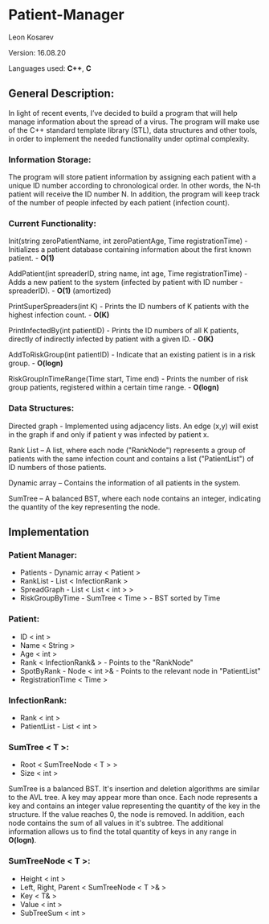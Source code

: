 # Patient-Manager

Leon Kosarev 

Version: 16.08.20 

Languages used: **C++**, **C**

## General Description: 

In light of recent events, I’ve decided to build a program that will help manage information about the spread of a virus. The program will make use of the C++ standard template library (STL), data structures and other tools, in order to implement the needed functionality  under optimal complexity. 

### Information Storage: 

The program will store patient information by assigning each patient with a unique ID number according to chronological order. In other words, the N-th patient will receive the ID number N. In addition, the program will keep track of the number of people infected by each patient (infection count). 

### Current Functionality: 

Init(string zeroPatientName, int zeroPatientAge, Time registrationTime) - Initializes a patient database containing information about the first known patient. - **O(1)** 

AddPatient(int spreaderID, string name, int age, Time registrationTime) - Adds a new patient to the system (infected by patient with ID number - spreaderID). -  **O(1)** (amortized) 

PrintSuperSpreaders(int K) - Prints the ID numbers of K patients with the highest infection count. - **O(K)** 

PrintInfectedBy(int patientID) - Prints the ID numbers of all K patients, directly of indirectly infected by patient with a given ID. - **O(K)** 

AddToRiskGroup(int patientID) - Indicate that an existing patient is in a risk group. - **O(logn)** 

RiskGroupInTimeRange(Time start, Time end) - Prints the number of risk group patients, registered within a certain time range. - **O(logn)** 

### Data Structures: 

Directed graph - Implemented using adjacency lists. An edge (x,y) will exist in the graph if and only if patient y was infected by patient x. 

Rank List – A list, where each node ("RankNode") represents a group of patients with the same infection count and contains a list ("PatientList") of ID numbers of those patients. 

Dynamic array – Contains the information of all patients in the system. 

SumTree – A balanced BST,  where each node contains an integer, indicating the quantity of the key representing the node.

## Implementation

### Patient Manager:

- Patients - Dynamic array < Patient >
- RankList - List < InfectionRank >
- SpreadGraph - List < List < int > >
- RiskGroupByTime - SumTree < Time > - BST sorted by Time

### Patient:

- ID < int >
- Name < String >
- Age < int >
- Rank < InfectionRank& > - Points to the "RankNode"
- SpotByRank - Node < int >& - Points to the relevant node in "PatientList"
- RegistrationTime < Time >

### InfectionRank:

- Rank < int >
- PatientList - List < int >

### SumTree < T >:

- Root < SumTreeNode < T > >
- Size < int >

SumTree is a balanced BST. It's insertion and deletion algorithms are similar to the AVL tree. A key may appear more than once. Each node represents a key and contains an integer value representing the quantity of the key in the structure. If the value reaches 0, the node is removed. In addition, each node contains the sum of all values in it's subtree. The additional information allows us to find the total quantity of keys in any range in **O(logn)**.

### SumTreeNode < T >:

- Height < int >
- Left, Right, Parent < SumTreeNode < T >& >
- Key < T& >
- Value < int >
- SubTreeSum < int >


 
